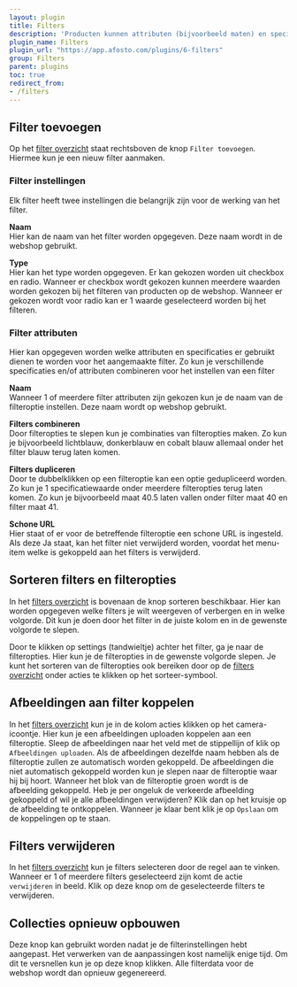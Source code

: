 ```yaml
---
layout: plugin
title: Filters
description: 'Producten kunnen attributen (bijvoorbeeld maten) en specificaties hebben. Op deze attributen en specificaties kunnen in de webshops Filters worden ingesteld. Er worden standaard filters gegenereerd wanneer gebruik gemaakt wordt van specificaties.'
plugin_name: Filters
plugin_url: "https://app.afosto.com/plugins/6-filters" 
group: Filters
parent: plugins
toc: true
redirect_from:
- /filters
---
```


## Filter toevoegen
Op het [filter overzicht](https://app.afosto.com/filters) staat rechtsboven de knop `Filter toevoegen`. Hiermee kun je een nieuw filter aanmaken.

### Filter instellingen
Elk filter heeft twee instellingen die belangrijk zijn voor de werking van het filter.

**Naam**  
Hier kan de naam van het filter worden opgegeven.
Deze naam wordt in de webshop gebruikt.

**Type**  
Hier kan het type worden opgegeven.
Er kan gekozen worden uit checkbox en radio.
Wanneer er checkbox wordt gekozen kunnen meerdere waarden worden gekozen bij het filteren van producten op de webshop.
Wanneer er gekozen wordt voor radio kan er 1 waarde geselecteerd worden bij het filteren.

### Filter attributen
Hier kan opgegeven worden welke attributen en specificaties er gebruikt dienen te worden voor het aangemaakte filter.
Zo kun je verschillende specificaties en/of attributen combineren voor het instellen van een filter

**Naam**  
Wanneer 1 of meerdere filter attributen zijn gekozen kun je de naam van de filteroptie instellen. 
Deze naam wordt op webshop gebruikt. 

**Filters combineren**  
Door filteropties te slepen kun je combinaties van filteropties maken.
Zo kun je bijvoorbeeld lichtblauw, donkerblauw en cobalt blauw allemaal onder het filter blauw terug laten komen. 

**Filters dupliceren**  
Door te dubbelklikken op een filteroptie kan een optie gedupliceerd worden. 
Zo kun je 1 specificatiewaarde onder meerdere filteropties terug laten komen. 
Zo kun je bijvoorbeeld maat 40.5 laten vallen onder filter maat 40 en filter maat 41.

**Schone URL**  
Hier staat of er voor de betreffende filteroptie een schone URL is ingesteld. 
Als deze Ja staat, kan het filter niet verwijderd worden, voordat het menu-item welke is gekoppeld aan het filters is verwijderd. 

## Sorteren filters en filteropties
In het [filters overzicht](https://app.afosto.com/filters) is bovenaan de knop sorteren beschikbaar. 
Hier kan worden opgegeven welke filters je wilt weergeven of verbergen en in welke volgorde.
Dit kun je doen door het filter in de juiste kolom en in de gewenste volgorde te slepen. 

Door te klikken op settings (tandwieltje) achter het filter, ga je naar de filteropties.
Hier kun je de filteropties in de gewenste volgorde slepen.
Je kunt het sorteren van de filteropties ook bereiken door op de [filters overzicht](https://app.afosto.com/filters) onder acties te klikken op het sorteer-symbool.

## Afbeeldingen aan filter koppelen
In het [filters overzicht](https://app.afosto.com/filters) kun je in de kolom acties klikken op het camera-icoontje. 
Hier kun je een afbeeldingen uploaden koppelen aan een filteroptie.
Sleep de afbeeldingen naar het veld met de stippellijn of klik op `Afbeeldingen uploaden`.
Als de afbeeldingen dezelfde naam hebben als de filteroptie zullen ze automatisch worden gekoppeld.
De afbeeldingen die niet automatisch gekoppeld worden kun je slepen naar de filteroptie waar hij bij hoort.
Wanneer het blok van de filteroptie groen wordt is de afbeelding gekoppeld.
Heb je per ongeluk de verkeerde afbeelding gekoppeld of wil je alle afbeeldingen verwijderen? Klik dan op het kruisje op de afbeelding te ontkoppelen.
Wanneer je klaar bent klik je op `Opslaan` om de koppelingen op te staan.

## Filters verwijderen
In het [filters overzicht](https://app.afosto.com/filters) kun je filters selecteren door de regel aan te vinken.
Wanneer er 1 of meerdere filters geselecteerd zijn komt de actie `verwijderen` in beeld.
Klik op deze knop om de geselecteerde filters te verwijderen.

## Collecties opnieuw opbouwen
Deze knop kan gebruikt worden nadat je de filterinstellingen hebt aangepast.
Het verwerken van de aanpassingen kost namelijk enige tijd.
Om dit te versnellen kun je op deze knop klikken.
Alle filterdata voor de webshop wordt dan opnieuw gegenereerd. 
